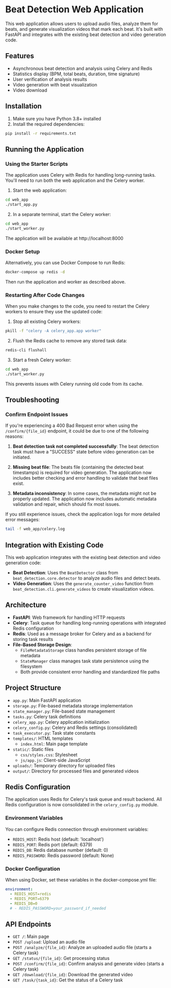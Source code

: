 # Beat Detection Web Application

This web application allows users to upload audio files, analyze them for beats, and generate visualization videos that mark each beat. It's built with FastAPI and integrates with the existing beat detection and video generation code.

## Features

- Asynchronous beat detection and analysis using Celery and Redis
- Statistics display (BPM, total beats, duration, time signature)
- User verification of analysis results
- Video generation with beat visualization
- Video download

## Installation

1. Make sure you have Python 3.8+ installed
2. Install the required dependencies:

```bash
pip install -r requirements.txt
```

## Running the Application

### Using the Starter Scripts

The application uses Celery with Redis for handling long-running tasks. You'll need to run both the web application and the Celery worker.

1. Start the web application:

```bash
cd web_app
./start_app.py
```

2. In a separate terminal, start the Celery worker:

```bash
cd web_app
./start_worker.py
```

The application will be available at http://localhost:8000

### Docker Setup

Alternatively, you can use Docker Compose to run Redis:

```bash
docker-compose up redis -d
```

Then run the application and worker as described above.

### Restarting After Code Changes

When you make changes to the code, you need to restart the Celery workers to ensure they use the updated code:

1. Stop all existing Celery workers:

```bash
pkill -f "celery -A celery_app.app worker"
```

2. Flush the Redis cache to remove any stored task data:

```bash
redis-cli flushall
```

3. Start a fresh Celery worker:

```bash
cd web_app
./start_worker.py
```

This prevents issues with Celery running old code from its cache.

## Troubleshooting

### Confirm Endpoint Issues

If you're experiencing a 400 Bad Request error when using the `/confirm/{file_id}` endpoint, it could be due to one of the following reasons:

1. **Beat detection task not completed successfully**: The beat detection task must have a "SUCCESS" state before video generation can be initiated.

2. **Missing beat file**: The beats file (containing the detected beat timestamps) is required for video generation. The application now includes better checking and error handling to validate that beat files exist.

3. **Metadata inconsistency**: In some cases, the metadata might not be properly updated. The application now includes automatic metadata validation and repair, which should fix most issues.

If you still experience issues, check the application logs for more detailed error messages:

```bash
tail -f web_app/celery.log
```

## Integration with Existing Code

This web application integrates with the existing beat detection and video generation code:

- **Beat Detection**: Uses the `BeatDetector` class from `beat_detection.core.detector` to analyze audio files and detect beats.
- **Video Generation**: Uses the `generate_counter_video` function from `beat_detection.cli.generate_videos` to create visualization videos.

## Architecture

- **FastAPI**: Web framework for handling HTTP requests
- **Celery**: Task queue for handling long-running operations with integrated Redis configuration
- **Redis**: Used as a message broker for Celery and as a backend for storing task results
- **File-Based Storage Design**: 
  - `FileMetadataStorage` class handles persistent storage of file metadata
  - `StateManager` class manages task state persistence using the filesystem
  - Both provide consistent error handling and standardized file paths

## Project Structure

- `app.py`: Main FastAPI application
- `storage.py`: File-based metadata storage implementation
- `state_manager.py`: File-based state management
- `tasks.py`: Celery task definitions
- `celery_app.py`: Celery application initialization
- `celery_config.py`: Celery and Redis settings (consolidated)
- `task_executor.py`: Task state constants
- `templates/`: HTML templates
  - `index.html`: Main page template
- `static/`: Static files
  - `css/styles.css`: Stylesheet
  - `js/app.js`: Client-side JavaScript
- `uploads/`: Temporary directory for uploaded files
- `output/`: Directory for processed files and generated videos

## Redis Configuration

The application uses Redis for Celery's task queue and result backend. All Redis configuration is now consolidated in the `celery_config.py` module.

### Environment Variables

You can configure Redis connection through environment variables:

- `REDIS_HOST`: Redis host (default: 'localhost')
- `REDIS_PORT`: Redis port (default: 6379)
- `REDIS_DB`: Redis database number (default: 0)
- `REDIS_PASSWORD`: Redis password (default: None)

### Docker Configuration

When using Docker, set these variables in the docker-compose.yml file:

```yaml
environment:
  - REDIS_HOST=redis
  - REDIS_PORT=6379
  - REDIS_DB=0
  # - REDIS_PASSWORD=your_password_if_needed
```

## API Endpoints

- `GET /`: Main page
- `POST /upload`: Upload an audio file
- `POST /analyze/{file_id}`: Analyze an uploaded audio file (starts a Celery task)
- `GET /status/{file_id}`: Get processing status
- `POST /confirm/{file_id}`: Confirm analysis and generate video (starts a Celery task)
- `GET /download/{file_id}`: Download the generated video
- `GET /task/{task_id}`: Get the status of a Celery task
